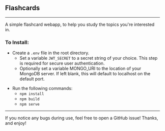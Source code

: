 ## Flashcards

---

A simple flashcard webapp, to help you study the topics you're interested in.

### To Install:

- Create a `.env` file in the root directory.
  - Set a variable `JWT_SECRET` to a secret string of your choice. This step is required for secure user authentication.
  - Optionally set a variable MONGO_URI to the location of your MongoDB server. If left blank, this will default to localhost on the default port.

* Run the following commands:
  - `npm install`
  - `npm build`
  - `npm serve`

---

If you notice any bugs during use, feel free to open a GitHub issue! Thanks, and enjoy!
